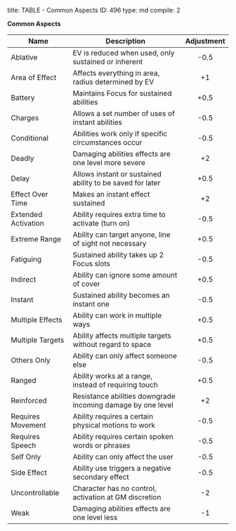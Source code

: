 title:          TABLE - Common Aspects
ID:             496
type:           md
compile:        2


**Common Aspects**

| Name		| Description					| Adjustment  |
| ------------------- | ---------------------------------------------------------------- |:-----------:|
| Ablative		| EV is reduced when used, only sustained or inherent		| -0.5	   |
| Area of Effect	| Affects everything in area, radius determined by EV		| +1	   |
| Battery		| Maintains Focus for sustained abilities			| +0.5	   |
| Charges		| Allows a set number of uses of instant abilities		| -0.5	   |
| Conditional	| Abilities work only if specific circumstances occur		| -0.5	   |
| Deadly		| Damaging abilities effects are one level more severe		| +2	   |
| Delay		| Allows instant or sustained ability to be saved for later	| +0.5	   |
| Effect Over Time	| Makes an instant effect sustained			| +2	   |
| Extended Activation	| Ability requires extra time to activate (turn on)		| -0.5	   |
| Extreme Range	| Ability can target anyone, line of sight not necessary	| +0.5	   |
| Fatiguing	| Sustained ability takes up 2 Focus slots			| -0.5	   |
| Indirect		| Ability can ignore some amount of cover			| +0.5	   |
| Instant		| Sustained ability becomes an instant one			| -0.5	   |
| Multiple Effects	| Ability can work in multiple ways			| +0.5	   |
| Multiple Targets	| Ability affects multiple targets without regard to space	| +0.5	   |
| Others Only	| Ability can only affect someone else			| -0.5	   |
| Ranged		| Ability works at a range, instead of requiring touch		| +0.5	   |
| Reinforced	| Resistance abilities downgrade incoming damage by one level	| +2	   |
| Requires Movement	| Ability requires a certain physical motions to work		| -0.5	   |
| Requires Speech	| Ability requires certain spoken words or phrases		| -0.5	   |
| Self Only	| Ability can only affect the user			| -0.5	   |
| Side Effect	| Ability use triggers a negative secondary effect		| -0.5	   |
| Uncontrollable	| Character has no control, activation at GM discretion		| -2	   |
| Weak		| Damaging abilities effects are one level less		| -1	   |